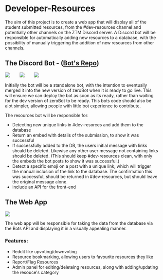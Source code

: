 # Developer-Resources

The aim of this project is to create a web app that will display all of the student submitted resources, from the #dev-resources channel and potentially other channels on the ZTM Discord server. A Discord bot will be responsible for automatically adding new resources to a database, with the possibility of manually triggering the addition of new resources from other channels.

## The Discord Bot - ([Bot's Repo](https://github.com/zeroDevs/devRes-Bot))
![](https://img.shields.io/badge/Language-Javascript-yellow.svg?style=for-the-badge&logo=javascript)
&nbsp;&nbsp;&nbsp;&nbsp;&nbsp;&nbsp;
![](https://img.shields.io/badge/module-discord.js-orange.svg?style=for-the-badge&logo=discord)
&nbsp;&nbsp;&nbsp;&nbsp;&nbsp;&nbsp;
![](https://img.shields.io/badge/module-discord--passport-red.svg?style=for-the-badge&logo=npm)

Initially the bot will be a standalone bot, with the intention to eventually merged it into the new version of zeroBot when it is ready to go live. This will ensure we can deploy the bot as soon as its ready, rather than waiting for the dev version of zeroBot to be ready. This bots code should also be alot simpler, allowing people with little bot experience to contribute. 

The resources bot will be responsible for:
- Detecting new unique links in #dev-resorces and add them to the database
- Return an embed with details of the submission, to show it was successful
- If successfully added to the DB, the users initial message with links should be deleted. Likewise any other user message not containing links should be deleted. (This should keep #dev-resources clean, with only the embeds the bot posts to show it was successful.)
- Detect a specific emoji on a post with a unique link, which will trigger the manual inclusion of the link to the database. The confirmation this was successful, should be returned in #dev-resources, but should leave the original message alone.
- Include an API for the front-end

## The Web App 
![](https://img.shields.io/badge/TECH%20%20%20-%20%20%20REACT-blue.svg?style=for-the-badge&logo=react)

The web app will be responsible for taking the data from the database via the Bots API and displaying it in a visually appealing manner. 

### Features:
- Reddit like upvoting/downvoting
- Resource bookmarking, allowing users to favourite resources they like
- Report/Flag Resources
- Admin panel for editing/deleteing resources, along with adding/updating the resouce's category